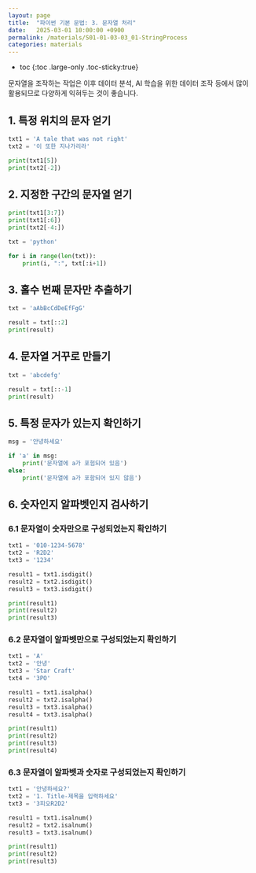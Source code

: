```yaml
---
layout: page
title:  "파이썬 기본 문법: 3. 문자열 처리"
date:   2025-03-01 10:00:00 +0900
permalink: /materials/S01-01-03-03_01-StringProcess
categories: materials
---
```

* toc
{:toc .large-only .toc-sticky:true}

문자열을 조작하는 작업은 이후 데이터 분석, AI 학습을 위한 데이터 조작 등에서 많이 활용되므로 다양하게 익혀두는 것이 좋습니다.

## 1. 특정 위치의 문자 얻기

```python
txt1 = 'A tale that was not right'
txt2 = '이 또한 지나가리라'
```

```python
print(txt1[5])
print(txt2[-2])
```

## 2. 지정한 구간의 문자열 얻기

```python
print(txt1[3:7])
print(txt1[:6])
print(txt2[-4:])
```

```python
txt = 'python'

for i in range(len(txt)):
    print(i, ":", txt[:i+1])
```

## 3. 홀수 번째 문자만 추출하기

```python
txt = 'aAbBcCdDeEfFgG'

result = txt[::2]
print(result)
```

## 4. 문자열 거꾸로 만들기

```python
txt = 'abcdefg'

result = txt[::-1]
print(result)
```

## 5. 특정 문자가 있는지 확인하기

```python
msg = '안녕하세요'

if 'a' in msg:
    print('문자열에 a가 포험되어 있음')
else:
    print('문자열에 a가 포함되어 있지 않음')
```

## 6. 숫자인지 알파벳인지 검사하기

### 6.1 문자열이 숫자만으로 구성되었는지 확인하기

```python
txt1 = '010-1234-5678'
txt2 = 'R2D2'
txt3 = '1234'

result1 = txt1.isdigit()
result2 = txt2.isdigit()
result3 = txt3.isdigit()

print(result1)
print(result2)
print(result3)
```

### 6.2 문자열이 알파벳만으로 구성되었는지 확인하기

```python
txt1 = 'A'
txt2 = '안녕'
txt3 = 'Star Craft'
txt4 = '3PO'

result1 = txt1.isalpha()
result2 = txt2.isalpha()
result3 = txt3.isalpha()
result4 = txt3.isalpha()

print(result1)
print(result2)
print(result3)
print(result4)
```

### 6.3 문자열이 알파벳과 숫자로 구성되었는지 확인하기

```python
txt1 = '안녕하세요?'
txt2 = '1. Title-제목을 입력하세요'
txt3 = '3피오R2D2'

result1 = txt1.isalnum()
result2 = txt2.isalnum()
result3 = txt3.isalnum()

print(result1)
print(result2)
print(result3)
```

